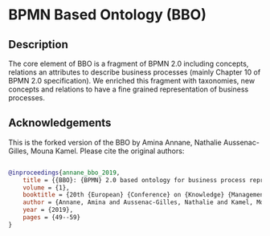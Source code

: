 # BPMN Based Ontology (BBO)



## Description

The core element of BBO is a fragment of BPMN 2.0 including concepts, relations an attributes to describe business processes (mainly Chapter 10 of BPMN 2.0 specification). We enriched this fragment with taxonomies, new concepts and relations to have a fine grained representation of business processes.

## Acknowledgements
This is the forked version of the BBO by Amina Annane, Nathalie Aussenac-Gilles, Mouna Kamel. Please cite the original authors:

```BibTeX

@inproceedings{annane_bbo_2019,
	title = {{BBO}: {BPMN} 2.0 based ontology for business process representation},
	volume = {1},
	booktitle = {20th {European} {Conference} on {Knowledge} {Management} ({ECKM} 2019)},
	author = {Annane, Amina and Aussenac-Gilles, Nathalie and Kamel, Mouna},
	year = {2019},
	pages = {49--59}
}

```


